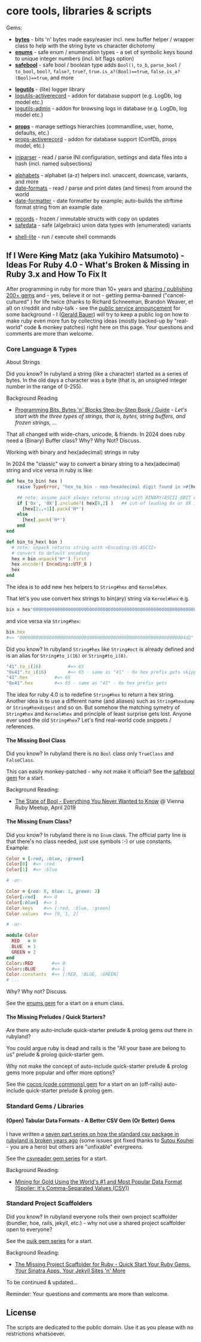 # core tools, libraries & scripts

Gems:

- [**bytes**](bytes) - bits 'n' bytes made easy/easier incl. new buffer helper / wrapper class to help with the string byte vs character dichotomy
- [**enums**](enums) - safe enum / enumeration types - a set of symbolic keys bound to unique integer numbers (incl. bit flags option)
- [**safebool**](safebool) - safe bool / boolean type adds `Bool()`, `to_b`, `parse_bool` / `to_bool`, `bool?`, `false?`, `true?`, `true.is_a?(Bool)==true`, `false.is_a?(Bool)==true`, and more


<!-- break -->


- [**logutils**](logutils)  - (lite) logger library
- [logutils-activerecord](logutils-activerecord) - addon for database support (e.g. LogDb, log model etc.)
- [logutils-admin](logutils-admin) - addon for browsing logs in database (e.g. LogDb, log model etc.)


<!-- break -->
- [**props**](props)  - manage settings hierarchies (commandline, user, home, defaults, etc.)
- [props-activerecord](props-activerecord) - addon for database support (ConfDb, props model, etc.)


<!-- break -->
- [iniparser](iniparser) - read / parse INI configuration, settings and data files into a hash (incl. named subsections)

<!-- break -->
- [alphabets](alphabets) - alphabet (a-z) helpers incl. unaccent, downcase, variants, and more
- [date-formats](date-formats) - read / parse and print dates (and times) from around the world
- [date-formatter](date-formatter) - date formatter by example; auto-builds the strftime format string from an example date


<!-- break -->
- [records](records) -  frozen / immutable structs with copy on updates
- [safedata](safedata) - safe (algebraic) union data types with (enumerated) variants



<!-- break -->
- [shell-lite](shell-lite) - run / execute shell commands




## If I Were ~~King~~ Matz (aka Yukihiro Matsumoto) - Ideas For Ruby 4.0   - What's Broken & Missing in Ruby 3.x and How To Fix It

After programming in ruby for more than 10+ years and [sharing / publishing 200+ gems](https://rubygems.org/profiles/geraldbauer)
and - yes, believe it or not - getting perma-banned ("cancel-cultured" ) for life twice (thanks to Richard Schneeman, Brandon Weaver, et al)
on r/reddit and ruby-talk - see the [public service announcement](https://old.reddit.com/r/planetruby/comments/swzz2h/public_service_announcement_this_reddit_here_is/) for some background  -
I ([Gerald Bauer](https://github.com/geraldb)) will try to keep a public log on how to make
ruby even more fun by collecting ideas  (mostly backed-up by "real-world" code & monkey patches) right here on this page.   Your questions and comments are more than welcome.



### Core Language & Types

About Strings

Did you know? In rubyland a string (like a character) started
as a series of bytes. In the old days a character was a byte (that is, an unsigned integer number in the range of 0-255).

Background Reading
-  [Programming Bits, Bytes 'n' Blocks Step-by-Step Book / Guide](bytes) -
   _Let's start with the three types of strings, that is, bytes, string buffers, and frozen strings, ..._


That all changed with wide-chars, unicode, & friends.
In 2024 does ruby need a (Binary) Buffer class?
Why? Why Not? Discuss.


Working with binary and hex(adecimal) strings in ruby

In 2024 the "classic" way
to convert a binary string to a hex(adecimal) string
and vice versa in ruby is like:

``` ruby
def hex_to_bin( hex )
    raise TypeError, "hex_to_bin - non-hexadecimal digit found in >#{hex}<" unless hex =~ /\A(?:0x)?[0-9a-f]*\z/i

    ## note: assume pack always returns string with BINARY/ASCII-8BIT encoding!!!
    if ['0x', '0X'].include?( hex[0,2] )   ## cut-of leading 0x or 0X if present
      [hex[2..-1]].pack('H*')
    else
      [hex].pack('H*')
    end
end

def bin_to_hex( bin )
  # note: unpack returns string with <Encoding:US-ASCII>
  # convert to default encoding
  hex = bin.unpack('H*').first
  hex.encode!( Encoding::UTF_8 )
  hex
end
```

The idea is to add new hex helpers to `String#hex` and `Kernel#hex`.

That let's you use convert hex strings to bin(ary) string via `Kernel#hex`
e.g.

``` ruby
bin = hex"00000000000000000000000000000000000000000000000000000000000004d2"
```

and vice versa via `String#hex`:

``` ruby
bin.hex
#=> "00000000000000000000000000000000000000000000000000000000000004d2"
```


Did you know? In rubyland `String#hex`  like `String#oct`
is already defined
and is an alias for `String#to_i(16)`  or `String#to_i(8)`.

``` ruby
"41".to_i(16)          #=> 65
"0x41".to_i(16)        #=> 65 - same as "41" - 0x hex prefix gets skipped
"41".hex          #=> 65
"0x41".hex        #=> 65 - same as "41" - 0x hex prefix gets
```

The idea for ruby 4.0 is to redefine `String#hex`  to return a hex string.
Another idea is to use a different name (and aliases)
such as `String#hexdump` or `String#hexdigest` and so on.
But somehow the matching symetry  of `String#hex` and `Kernel#hex`
and principle of least surprise gets lost.
Anyone ever used the old `String#hex`?  Let's find real-world code snippets / references.




#### The Missing Bool Class

Did you know? In rubyland there is no `Bool` class only `TrueClass` and `FalseClass`.

This can easily monkey-patched - why not make it official?
See the [safebool gem](safebool) for a start.

Background Reading:
-  [The State of Bool - Everything You Never Wanted to Know](https://github.com/geraldb/talks/blob/master/bool.md) @ Vienna Ruby Meetup, April 2019


#### The Missing Enum Class?

Did you know? In rubyland there is no `Enum` class.
The official party line is that
there's no class needed, just use symbols :-) or use constants. Example:

``` ruby
Color = [:red, :blue, :green]
Color[0]  #=> :red
Color[1]  #=> :blue

# -or-

Color = {red: 0, blue: 1, green: 2}
Color[:red]   #=> 0
Color[:blue]  #=> 1
Color.keys    #=> [:red, :blue, :green]
Color.values  #=> [0, 1, 2]

# -or-

module Color
  RED   = 0
  BLUE  = 1
  GREEN = 2
end
Color::RED       #=> 0
Color::BLUE      #=> 1
Color.constants  #=> [:RED, :BLUE, :GREEN]
# ...
```

Why? Why not? Discuss.


See the [enums gem](enums) for a start on a enum class.



#### The Missing Preludes / Quick Starters?

Are there any auto-include quick-starter prelude & prolog gems
out there in rubyland?


You could argue ruby is dead and rails is the "All your base are belong to us"
prelude & prolog quick-starter gem.

Why not make the concept of
auto-include quick-starter prelude & prolog gems
more popular and offer more options?


See the [cocos (code commons) gem](https://github.com/rubycocos/cocos) for a start on an (off-rails)
auto-include quick-starter prelude & prolog gem.




### Standard Gems / Libraries

#### (Open) Tabular Data Formats - A Better CSV Gem (Or Better) Gems

I have written a [seven part series on how the standard csv package
in rubyland is broken years ago](https://github.com/rubycocos/csvreader/tree/master/docs) (some issues got fixed thanks to [Sutou Kouhei](https://github.com/kou) - you are a hero)
but others are "unfixable" evergreens.

See the [csvreader gem series](https://github.com/rubycocos/csvreader) for a start.


Background Reading:
- [Mining for Gold Using the World's #1 and Most Popular Data Format (Spoiler: It's Comma-Separated Values (CSV))](https://github.com/geraldb/talks/blob/master/csv.md)


### Standard Project Scaffolders

Did you know?  In rubyland everyone rolls their own project scaffolder (bundler, hoe, rails, jekyll, etc.)  -  why not use a shared project scaffolder open to everyone?


See the [quik gem series](https://github.com/quikstart) for a start.


Background Reading:
- [The Missing Project Scaffolder for Ruby - Quick Start Your Ruby Gems, Your Sinatra Apps, Your Jekyll Sites 'n' More](https://github.com/geraldb/talks/blob/master/quik.md)



<!--
### Miscellaneous
-->


To be continued & updated...


Reminder:   Your questions and comments are more than welcome.





## License

The scripts are dedicated to the public domain.
Use it as you please with no restrictions whatsoever.

